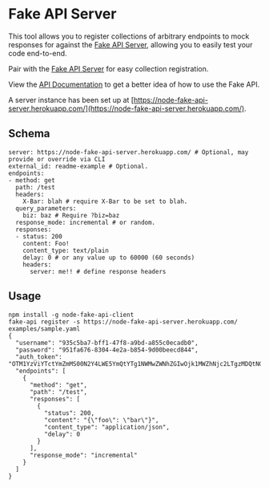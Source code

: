 # Fake API Server

This tool allows you to register collections of arbitrary endpoints to mock responses for against the [Fake API Server](https://github.com/jmather/node-fake-api-server), allowing you to easily test your code end-to-end.

Pair with the [Fake API Server](https://github.com/jmather/node-fake-api-server) for easy collection registration.

View the [API Documentation](https://documenter.getpostman.com/view/4858910/S1LpZrgg#intro) to get a better idea of how to use the Fake API.

A server instance has been set up at [https://node-fake-api-server.herokuapp.com/](https://node-fake-api-server.herokuapp.com/).

## Schema

```
server: https://node-fake-api-server.herokuapp.com/ # Optional, may provide or override via CLI
external_id: readme-example # Optional.
endpoints:
- method: get
  path: /test
  headers:
    X-Bar: blah # require X-Bar to be set to blah.
  query_parameters:
    biz: baz # Require ?biz=baz
  response_mode: incremental # or random.
  responses:
  - status: 200
    content: Foo!
    content_type: text/plain
    delay: 0 # or any value up to 60000 (60 seconds)
    headers:
      server: me!! # define response headers
```
## Usage

```
npm install -g node-fake-api-client
fake-api register -s https://node-fake-api-server.herokuapp.com/ examples/sample.yaml
{
  "username": "935c5ba7-bff1-47f8-a9bd-a855c0ecadb0",
  "password": "951fa676-8304-4e2a-b854-9d00beecd844",
  "auth_token": "OTM1YzViYTctYmZmMS00N2Y4LWE5YmQtYTg1NWMwZWNhZGIwOjk1MWZhNjc2LTgzMDQtNGUyYS1iODU0LTlkMDBiZWVjZDg0NA==",
  "endpoints": [
    {
      "method": "get",
      "path": "/test",
      "responses": [
        {
          "status": 200,
          "content": "{\"foo\": \"bar\"}",
          "content_type": "application/json",
          "delay": 0
        }
      ],
      "response_mode": "incremental"
    }
  ]
}

```